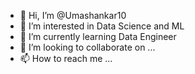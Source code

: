 - 👋 Hi, I’m @Umashankar10
- 👀 I’m interested in Data Science and ML 
- 🌱 I’m currently learning Data Engineer
- 💞️ I’m looking to collaborate on ...
- 📫 How to reach me ...

<!---
Umashnkar10/Umashnkar10 is a ✨ special ✨ repository because its `README.md` (this file) appears on your GitHub profile.
You can click the Preview link to take a look at your changes.
--->
